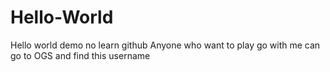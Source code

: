 # Hello-World
Hello world demo no learn github
Anyone who want to play go with me can go to OGS and find this username 
